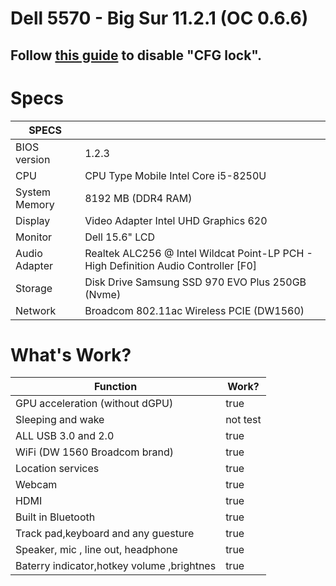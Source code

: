 # Dell 5570 - Big Sur 11.2.1 (OC 0.6.6)
## Follow [this guide](https://github.com/phd91105/Dell-Inspiron-5570-BigSur-OpenCore/blob/main/CFG-UNLOCKING.md) to disable "CFG lock".


# Specs

| SPECS |   |
|---|---|
|BIOS version|1.2.3|
|CPU|CPU Type Mobile Intel Core i5-8250U|
|System Memory| 8192 MB (DDR4 RAM)|
|Display|Video Adapter Intel UHD Graphics 620|
|Monitor|Dell 15.6" LCD|
|Audio Adapter| Realtek ALC256 @ Intel Wildcat Point-LP PCH - High Definition Audio Controller [F0]|
|Storage|Disk Drive Samsung SSD 970 EVO Plus 250GB (Nvme)|
|Network| Broadcom 802.11ac Wireless PCIE (DW1560)|

# What's Work?

| Function | Work? |
|---------------|-----------------------------------------------|
|  GPU acceleration (without dGPU)| true |
|  Sleeping and wake| not test |
|  ALL USB 3.0 and 2.0| true |
|  WiFi (DW 1560 Broadcom brand)| true |
|  Location services| true |
|  Webcam| true |
|  HDMI| true |
|  Built in Bluetooth| true |
|  Track pad,keyboard and any guesture| true |
|  Speaker, mic , line out, headphone| true |
|  Baterry indicator,hotkey volume ,brightnes| true |
